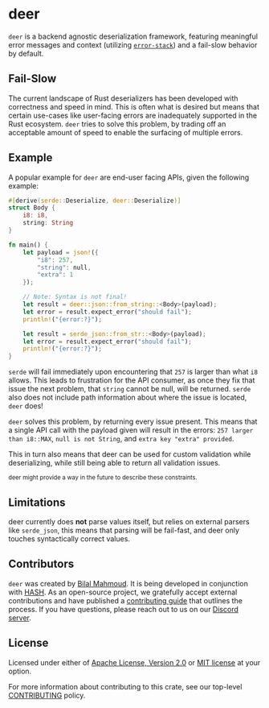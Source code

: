 # deer

`deer` is a backend agnostic deserialization framework, featuring meaningful error
messages and context (utilizing [`error-stack`](https://crates.io/crates/error-stack)) and
a fail-slow behavior by default.

## Fail-Slow

The current landscape of Rust deserializers has been developed with correctness and speed
in mind.
This is often what is desired but means that certain use-cases like user-facing errors
are inadequately supported in the Rust ecosystem.
`deer` tries to solve this problem, by trading off an acceptable amount of speed to enable
the surfacing of multiple errors.

## Example

A popular example for `deer` are end-user facing APIs, given the following example:

```rust
#[derive(serde::Deserialize, deer::Deserialize)]
struct Body {
    i8: i8,
    string: String
}

fn main() {
    let payload = json!({
        "i8": 257,
        "string": null,
        "extra": 1
    });

    // Note: Syntax is not final!
    let result = deer::json::from_string::<Body>(payload);
    let error = result.expect_error("should fail");
    println!("{error:?}");

    let result = serde_json::from_str::<Body>(payload);
    let error = result.expect_error("should fail");
    println!("{error:?}");
}
```

`serde` will fail immediately upon encountering that `257` is larger than what `i8`
allows. This leads to frustration for the API consumer, as once they fix that issue the
next problem, that `string` cannot be null, will be returned. `serde` also does not
include path information about where the issue is located, `deer` does!

`deer` solves this problem, by returning every issue present.
This means that a single API call with the payload given will result in the
errors: `257 larger than i8::MAX`, `null is not String`, and `extra key "extra" provided`.

This in turn also means that deer can be used for custom validation while
deserializing, while still being able to return all validation issues.

<sub>
deer might provide a way in the future to describe these constraints.
</sub>

## Limitations

deer currently does **not** parse values itself, but relies on external parsers
like `serde_json`, this means that parsing will be fail-fast, and deer only touches
syntactically correct values.

## Contributors

`deer` was created by [Bilal Mahmoud](https://github.com/indietyp). It is being developed
in conjunction with [HASH](https://hash.dev/). As an open-source project, we gratefully
accept external contributions and have published
a [contributing guide](https://github.com/hashintel/hash/blob/main/CONTRIBUTING.md) that
outlines the process. If you have questions, please reach out to us on
our [Discord server](https://hash.ai/discord).

## License

Licensed under either of [Apache License, Version 2.0](LICENSE-APACHE.md) or [MIT license](LICENSE-MIT.md) at your option.

For more information about contributing to this crate, see our top-level [CONTRIBUTING](https://github.com/hashintel/hash/blob/main/CONTRIBUTING.md) policy.
